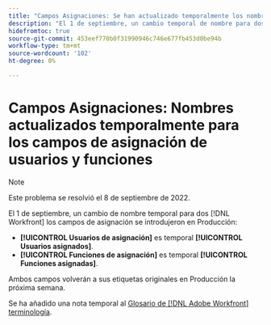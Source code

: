 ```yaml
---
title: "Campos Asignaciones: Se han actualizado temporalmente los nombres de los campos de asignación de usuarios y funciones"
description: "El 1 de septiembre, un cambio temporal de nombre para dos [!DNL Workfront] los campos de asignación se introdujeron en Producción."
hidefromtoc: true
source-git-commit: 453eef770b0f31990946c746e677fb453d0be94b
workflow-type: tm+mt
source-wordcount: '102'
ht-degree: 0%

---
```



# Campos Asignaciones: Nombres actualizados temporalmente para los campos de asignación de usuarios y funciones

>[!NOTE]
>
>Este problema se resolvió el 8 de septiembre de 2022.

El 1 de septiembre, un cambio de nombre temporal para dos [!DNL Workfront] los campos de asignación se introdujeron en Producción:

* **[!UICONTROL Usuarios de asignación]** es temporal **[!UICONTROL Usuarios asignados]**.
* **[!UICONTROL Funciones de asignación]** es temporal **[!UICONTROL Funciones asignadas]**.

Ambos campos volverán a sus etiquetas originales en Producción la próxima semana.

Se ha añadido una nota temporal al [Glosario de [!DNL Adobe Workfront] terminología](https://experienceleague.adobe.com/docs/workfront/using/basics/workfront-terminology-glossary.html).
